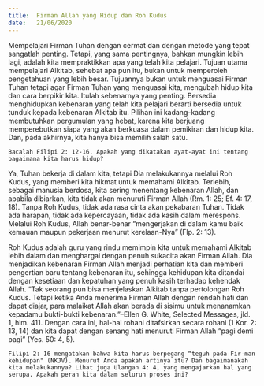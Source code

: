 ```yaml
---
title:  Firman Allah yang Hidup dan Roh Kudus
date:   21/06/2020
---
```


Mempelajari Firman Tuhan dengan cermat dan dengan metode yang tepat sangatlah penting. Tetapi, yang sama pentingnya, bahkan mungkin lebih lagi, adalah kita mempraktikkan apa yang telah kita pelajari. Tujuan utama mempelajari Alkitab, sehebat apa pun itu, bukan untuk memperoleh pengetahuan yang lebih besar. Tujuannya bukan untuk menguasai Firman Tuhan tetapi agar Firman Tuhan yang menguasai kita, mengubah hidup kita dan cara berpikir kita. Itulah sebenarnya yang penting. Bersedia menghidupkan kebenaran yang telah kita pelajari berarti bersedia untuk tunduk kepada kebenaran Alkitab itu. Pilihan ini kadang-kadang membutuhkan pergumulan yang hebat, karena kita berjuang memperebutkan siapa yang akan berkuasa dalam pemikiran dan hidup kita. Dan, pada akhirnya, kita hanya bisa memilih salah satu. 

`Bacalah Filipi 2: 12-16. Apakah yang dikatakan ayat-ayat ini tentang bagaimana kita harus hidup?` 

Ya, Tuhan bekerja di dalam kita, tetapi Dia melakukannya melalui Roh Kudus, yang memberi kita hikmat untuk memahami Alkitab. Terlebih, sebagai manusia berdosa, kita sering menentang kebenaran Allah, dan apabila dibiarkan, kita tidak akan menuruti Firman Allah (Rm. 1: 25; Ef. 4: 17, 18). Tanpa Roh Kudus, tidak ada rasa cinta akan pekabaran Tuhan. Tidak ada harapan, tidak ada kepercayaan, tidak ada kasih dalam merespons. Melalui Roh Kudus, Allah benar-benar “mengerjakan di dalam kamu baik kemauan maupun pekerjaan menurut kerelaan-Nya” (Flp. 2: 13). 

Roh Kudus adalah guru yang rindu memimpin kita untuk memahami Alkitab lebih dalam dan menghargai dengan penuh sukacita akan Firman Allah. Dia menjadikan kebenaran Firman Allah menjadi perhatian kita dan memberi pengertian baru tentang kebenaran itu, sehingga kehidupan kita ditandai dengan kesetiaan dan kepatuhan yang penuh kasih terhadap kehendak Allah. “Tak seorang pun bisa menjelaskan Alkitab tanpa pertolongan Roh Kudus. Tetapi ketika Anda menerima Firman Allah dengan rendah hati dan dapat diajar, para malaikat Allah akan berada di sisimu untuk menanamkan kepadamu bukti-bukti kebenaran.”–Ellen G. White, Selected Messages, jld. 1, hlm. 411. Dengan cara ini, hal-hal rohani ditafsirkan secara rohani (1 Kor. 2: 13, 14) dan kita dapat dengan senang hati menuruti Firman Allah “pagi demi pagi” (Yes. 50: 4, 5). 

`Filipi 2: 16 mengatakan bahwa kita harus berpegang “teguh pada Fir-man kehidupan" (NKJV). Menurut Anda apakah artinya itu? Dan bagaimanakah kita melakukannya? Lihat juga Ulangan 4: 4, yang mengajarkan hal yang serupa. Apakah peran kita dalam seluruh proses ini?`